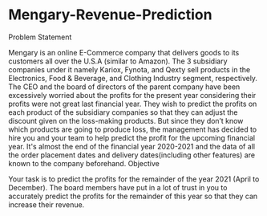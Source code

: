 # Mengary-Revenue-Prediction

Problem Statement

Mengary is an online E-Commerce company that delivers goods to its customers all over the U.S.A (similar to Amazon). The 3 subsidiary companies under it namely Kariox, Fynota, and Qexty sell products in the Electronics, Food & Beverage, and Clothing Industry segment, respectively. The CEO and the board of directors of the parent company have been excessively worried about the profits for the present year considering their profits were not great last financial year. They wish to predict the profits on each product of the subsidiary companies so that they can adjust the discount given on the loss-making products. But since they don’t know which products are going to produce loss, the management has decided to hire you and your team to help predict the profit for the upcoming financial year. It's almost the end of the financial year 2020-2021 and the data of all the order placement dates and delivery dates(including other features) are known to the company beforehand.
Objective

Your task is to predict the profits for the remainder of the year 2021 (April to December). The board members have put in a lot of trust in you to accurately predict the profits for the remainder of this year so that they can increase their revenue. 
